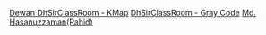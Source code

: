 [Dewan ](https://www.youtube.com/@dewanziaulkarim1891/playlists)
[DhSirClassRoom - KMap](https://www.youtube.com/@dhsirsclassroom/search?query=kMAP%20)
[DhSirClassRoom - Gray Code](https://www.youtube.com/@dhsirsclassroom/search?query=Digital%20Logic)
[Md. Hasanuzzaman(Rahid)](https://www.youtube.com/@md.hasanuzzaman2277/playlists)

